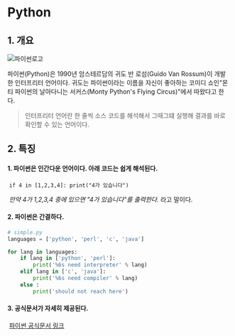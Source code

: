 # Python



## 1. 개요

![파이썬로고](https://bygritmind.files.wordpress.com/2020/12/image-4.png?w=1024)

파이썬(Python)은 1990년 암스테르담의 귀도 반 로섬(Guido Van Rossum)이 개발한 인터프리터 언어이다. 귀도는 파이썬이라는 이름을 자신이 좋아하는 코미디 쇼인"몬티 파이썬의 날아다니는 서커스(Monty Python's Flying Circus)"에서 따왔다고 한다.

> 인터프리터 언어란 한 줄씩 소스 코드를 해석해서 그때그떄 실행해 결과를 바로 확인할 수 있는 언어이다.



## 2. 특징

#### 1. 파이썬은 인간다운 언어이다. 아래 코드는 쉽게 해석된다.

​	`if 4 in [1,2,3,4]: print("4가 있습니다")`

​	*만약 4가 1,2,3,4 중에 있으면 "4가 있습니다"를 출력한다.* 라고 말이다.

#### 2. 파이썬은 간결하다.

```python
# simple.py
languages = ['python', 'perl', 'c', 'java']

for lang in languages:
    if lang in ['python', 'perl']:
        print('%6s need interpreter' % lang)
    elif lang in ['c', 'java']:
        print('%6s need compiler' % lang)
    else :
        print('should not reach here')
```

#### 3. 공식문서가 자세히 제공된다.

​	[파이썬 공식문서 링크](https://www.python.org/)

